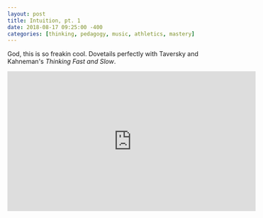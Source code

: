 ```yaml
---
layout: post
title: Intuition, pt. 1
date: 2018-08-17 09:25:00 -400
categories: [thinking, pedagogy, music, athletics, mastery]
---
```


God, this is so freakin cool. Dovetails perfectly with Taversky and Kahneman's *Thinking Fast and Slow*. 

<iframe width="560" height="315" src="https://www.youtube.com/embed/y_7DgCrziI8" frameborder="0" allow="autoplay; encrypted-media" allowfullscreen></iframe>
